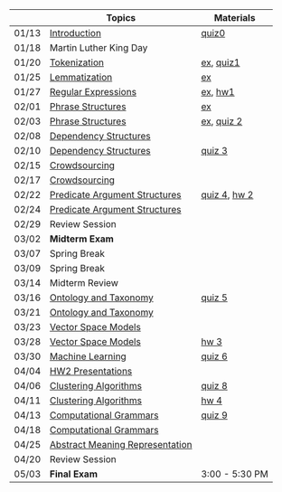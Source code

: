 || Topics | Materials |
|:---:|---|---|
|01/13| [Introduction](http://www.mathcs.emory.edu/~choi/courses/cs329/slides/introduction.pdf) | [quiz0](Getting-Started) |
|01/18| Martin Luther King Day |  |
|01/20| [Tokenization](http://www.mathcs.emory.edu/~choi/courses/cs329/slides/tokenization.pdf) | [ex](../tree/master/src/tokenization), [quiz1](Quizzes#quiz-1) |
|01/25| [Lemmatization](http://www.mathcs.emory.edu/~choi/courses/cs329/slides/lemmatization.pdf) | [ex](../tree/master/src/lemmatization) |
|01/27| [Regular Expressions](http://www.mathcs.emory.edu/~choi/courses/cs329/slides/regular_expressions.pdf) | [ex](../tree/master/src/regular_expressions), [hw1](Homework-1) |
|02/01| [Phrase Structures](http://www.mathcs.emory.edu/~choi/courses/cs329/slides/phrase_structures.pdf) | [ex](../tree/master/src/phrase_structures) |
|02/03| [Phrase Structures](http://www.mathcs.emory.edu/~choi/courses/cs329/slides/phrase_structures.pdf) | [ex](../tree/master/src/phrase_structures), [quiz 2](Quizzes#quiz-2) |
|02/08| [Dependency Structures](http://www.mathcs.emory.edu/~choi/courses/cs329/slides/dependency_structures.pdf) |  |
|02/10| [Dependency Structures](http://www.mathcs.emory.edu/~choi/courses/cs329/slides/dependency_structures.pdf) | [quiz 3](Quizzes#quiz-3) |
|02/15| [Crowdsourcing](http://www.mathcs.emory.edu/~choi/courses/cs329/slides/crowdsourcing.pdf) |  |
|02/17| [Crowdsourcing](http://www.mathcs.emory.edu/~choi/courses/cs329/slides/crowdsourcing.pdf) |  |
|02/22| [Predicate Argument Structures](http://www.mathcs.emory.edu/~choi/courses/cs329/slides/predicate_argument_structures.pdf) | [quiz 4](Quizzes#quiz-4), [hw 2](Homework-2) |
|02/24| [Predicate Argument Structures](http://www.mathcs.emory.edu/~choi/courses/cs329/slides/predicate_argument_structures.pdf) | |
|02/29| Review Session |  |
|03/02| **Midterm Exam** |  |
|03/07| Spring Break |  |
|03/09| Spring Break |  |
|03/14| Midterm Review |  |
|03/16| [Ontology and Taxonomy](http://www.mathcs.emory.edu/~choi/courses/cs329/slides/ontology_and_taxonomy.pdf) | [quiz 5](Quizzes#quiz-5) |
|03/21| [Ontology and Taxonomy](http://www.mathcs.emory.edu/~choi/courses/cs329/slides/ontology_and_taxonomy.pdf) |  |
|03/23| [Vector Space Models](http://www.mathcs.emory.edu/~choi/courses/cs329/slides/vector_space_models.pdf) |  |
|03/28| [Vector Space Models](http://www.mathcs.emory.edu/~choi/courses/cs329/slides/vector_space_models.pdf) | [hw 3](Homework-3) |
|03/30| [Machine Learning](http://www.mathcs.emory.edu/~choi/courses/cs329/slides/machine_learning.pdf) | [quiz 6](Quizzes#quiz-6) |
|04/04| [HW2 Presentations]() |  |
|04/06| [Clustering Algorithms]() | [quiz 8](Quizzes#quiz-8) |
|04/11| [Clustering Algorithms]() | [hw 4](Homework-4) |
|04/13| [Computational Grammars]() | [quiz 9](Quizzes#quiz-9) |
|04/18| [Computational Grammars]() |  |
|04/25| [Abstract Meaning Representation]() |  |
|04/20| Review Session |  |
|05/03| **Final Exam** | 3:00 - 5:30 PM |